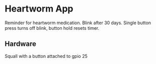 Heartworm App
=============

Reminder for heartworm medication.
Blink after 30 days. Single button press turns off blink, button hold resets
timer.

Hardware
--------

Squall with a button attached to gpio 25

